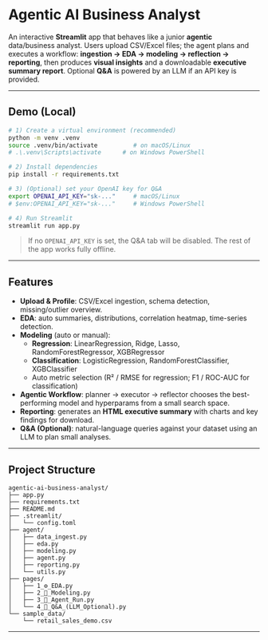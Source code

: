 # Agentic AI Business Analyst
An interactive **Streamlit** app that behaves like a junior **agentic** data/business analyst. 
Users upload CSV/Excel files; the agent plans and executes a workflow: **ingestion → EDA → modeling → reflection → reporting**, 
then produces **visual insights** and a downloadable **executive summary report**. Optional **Q&A** is powered by an LLM if an API key is provided.

---

## Demo (Local)
```bash
# 1) Create a virtual environment (recommended)
python -m venv .venv
source .venv/bin/activate          # on macOS/Linux
# .\.venv\Scripts\activate      # on Windows PowerShell

# 2) Install dependencies
pip install -r requirements.txt

# 3) (Optional) set your OpenAI key for Q&A
export OPENAI_API_KEY="sk-..."     # macOS/Linux
# $env:OPENAI_API_KEY="sk-..."     # Windows PowerShell

# 4) Run Streamlit
streamlit run app.py
```

> If no `OPENAI_API_KEY` is set, the Q&A tab will be disabled. The rest of the app works fully offline.

---

## Features
- **Upload & Profile**: CSV/Excel ingestion, schema detection, missing/outlier overview.
- **EDA**: auto summaries, distributions, correlation heatmap, time-series detection.
- **Modeling** (auto or manual):
  - **Regression**: LinearRegression, Ridge, Lasso, RandomForestRegressor, XGBRegressor
  - **Classification**: LogisticRegression, RandomForestClassifier, XGBClassifier
  - Auto metric selection (R² / RMSE for regression; F1 / ROC-AUC for classification)
- **Agentic Workflow**: planner → executor → reflector chooses the best-performing model and hyperparams from a small search space.
- **Reporting**: generates an **HTML executive summary** with charts and key findings for download.
- **Q&A (Optional)**: natural-language queries against your dataset using an LLM to plan small analyses.

---

## Project Structure
```
agentic-ai-business-analyst/
├── app.py
├── requirements.txt
├── README.md
├── .streamlit/
│   └── config.toml
├── agent/
│   ├── data_ingest.py
│   ├── eda.py
│   ├── modeling.py
│   ├── agent.py
│   ├── reporting.py
│   └── utils.py
├── pages/
│   ├── 1_⚙️_EDA.py
│   ├── 2_🤖_Modeling.py
│   ├── 3_🧭_Agent_Run.py
│   └── 4_💬_Q&A_(LLM_Optional).py
└── sample_data/
    └── retail_sales_demo.csv
```

---
